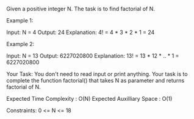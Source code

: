 Given a positive integer N. The task is to find factorial of N.

Example 1:

Input:
N = 4
Output: 24
Explanation: 4! = 4 * 3 * 2 * 1 = 24

Example 2:

Input:
N = 13
Output: 6227020800
Explanation: 
13! = 13 * 12 * .. * 1 = 6227020800

Your Task:
You don't need to read input or print anything. Your task is to complete the function factorial() that takes N as parameter and returns factorial of N.

Expected Time Complexity : O(N)
Expected Auxilliary Space : O(1)

Constraints:
0 <= N <= 18
